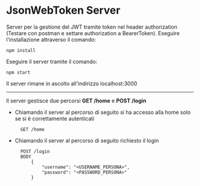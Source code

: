 # JsonWebToken Server

Server per la gestione del JWT tramite token nel header authorization (Testare con postman e settare authorization a BearerToken).
Eseguire l'installazione attraverso il comando: 

    npm install

Eseguire il server tramite il comando: 

    npm start

Il server rimane in ascolto all'indirizzo localhost:3000
***

Il server gestisce due percorsi **GET /home** e **POST /login**
        
- Chiamando il server al percorso di seguito si ha accesso alla home solo se si è correttamente autenticati

        GET /home

- Chiamando il server al percorso di seguito richiesto il login

        POST /login
        BODY
            {
                "username": "<USERNAME_PERSONA>",
                "password": "<PASSWORD_PERSONA>"
            }